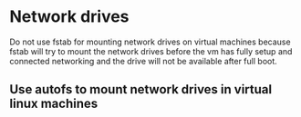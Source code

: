 # Network drives

Do not use fstab for mounting network drives on virtual machines because fstab will try to mount the network drives before the vm has fully setup and connected networking and the drive will not be available after full boot.

## Use autofs to mount network drives in virtual linux machines

